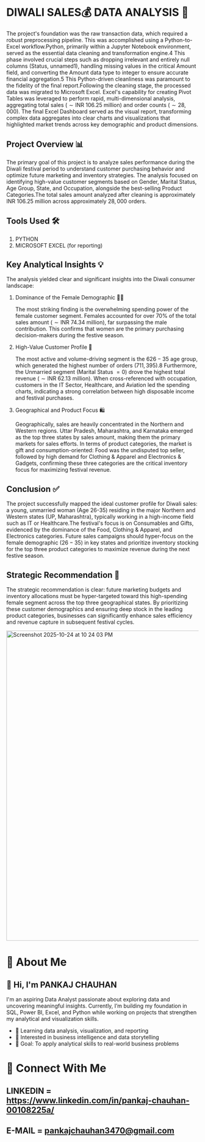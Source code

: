 # DIWALI SALES💰 DATA ANALYSIS 🧐
The project's foundation was the raw transaction data, which required a robust preprocessing pipeline. This was accomplished using a Python-to-Excel workflow.Python, primarily within a Jupyter Notebook environment, served as the essential data cleaning and transformation engine.4 This phase involved crucial steps such as dropping irrelevant and entirely null columns (Status, unnamed1), handling missing values in the critical Amount field, and converting the Amount data type to integer to ensure accurate financial aggregation.5 This Python-driven cleanliness was paramount to the fidelity of the final report.Following the cleaning stage, the processed data was migrated to Microsoft Excel. Excel's capability for creating Pivot Tables was leveraged to perform rapid, multi-dimensional analysis, aggregating total sales ($\sim\text{INR } 106.25 \text{ million}$) and order counts ($\sim 28,000$). The final Excel Dashboard served as the visual report, transforming complex data aggregates into clear charts and visualizations that highlighted market trends across key demographic and product dimensions.


## Project Overview 📊
The primary goal of this project is to analyze sales performance during the Diwali festival period to understand customer purchasing behavior and optimize future marketing and inventory strategies. The analysis focused on identifying high-value customer segments based on Gender, Marital Status, Age Group, State, and Occupation, alongside the best-selling Product Categories.The total sales amount analyzed after cleaning is approximately $\text{INR } 106.25 \text{ million}$ across approximately $28,000$ orders.

## Tools Used 🛠
1. PYTHON
2. MICROSOFT EXCEL (for reporting)

## Key Analytical Insights 💡
The analysis yielded clear and significant insights into the Diwali consumer landscape:
1. Dominance of the Female Demographic 👩‍💻

   The most striking finding is the overwhelming spending power of the female customer segment. Females accounted for over $70\%$ of the total sales amount ($\sim\text{INR } 74.34 \text{ million}$), far surpassing the male contribution. This confirms that women are the primary purchasing decision-makers during the festive season.
2. High-Value Customer Profile 🎯

    The most active and volume-driving segment is the 6$26-35$ age group, which generated the highest number of orders (7$11,395$).8 Furthermore, the Unmarried segment (Marital Status $=0$) drove the highest total revenue ($\sim\text{INR } 62.13 \text{ million}$). When cross-referenced with occupation, customers in the IT Sector, Healthcare, and Aviation led the spending charts, indicating a strong correlation between high disposable income and festival purchases.

3. Geographical and Product Focus 🛍️

   Geographically, sales are heavily concentrated in the Northern and Western regions. Uttar Pradesh, Maharashtra, and Karnataka emerged as the top three states by sales amount, making them the primary markets for sales efforts. In terms of product categories, the market is gift and consumption-oriented: Food was the undisputed top seller, followed by high demand for Clothing & Apparel and Electronics & Gadgets, confirming these three categories are the critical inventory focus for maximizing festival revenue.


## Conclusion ✅
The project successfully mapped the ideal customer profile for Diwali sales: a young, unmarried woman (Age 26-35) residing in the major Northern and Western states (UP, Maharashtra), typically working in a high-income field such as IT or Healthcare.The festival's focus is on Consumables and Gifts, evidenced by the dominance of the Food, Clothing & Apparel, and Electronics categories. Future sales campaigns should hyper-focus on the female demographic ($26-35$) in key states and prioritize inventory stocking for the top three product categories to maximize revenue during the next festive season.


## Strategic Recommendation 🎯
The strategic recommendation is clear: future marketing budgets and inventory allocations must be hyper-targeted toward this high-spending female segment across the top three geographical states. By prioritizing these customer demographics and ensuring deep stock in the leading product categories, businesses can significantly enhance sales efficiency and revenue capture in subsequent festival cycles.



<img width="1440" height="812" alt="Screenshot 2025-10-24 at 10 24 03 PM" src="https://github.com/user-attachments/assets/6a002b26-5f33-4b2c-a811-480ff2a43c57" />

# 🌟 About Me
## 👋 Hi, I'm PANKAJ CHAUHAN
I'm an aspiring Data Analyst passionate about exploring data and uncovering meaningful insights.
Currently, I’m building my foundation in SQL, Power BI, Excel, and Python while working on projects that strengthen my analytical and visualization skills.
- 🌱 Learning data analysis, visualization, and reporting
- 🧠 Interested in business intelligence and data storytelling
- 🎯 Goal: To apply analytical skills to real-world business problems
# 🤝 Connect With Me
## LINKEDIN = https://www.linkedin.com/in/pankaj-chauhan-00108225a/
## E-MAIL = pankajchauhan3470@gmail.com
